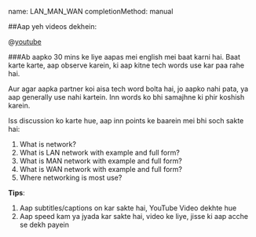 name: LAN_MAN_WAN
completionMethod: manual

##Aap yeh videos dekhein:


@[youtube](nMYapL6RQzU)


###Ab aapko 30 mins ke liye aapas mei english mei baat karni hai.
Baat karte karte, aap observe karein, ki aap kitne tech words use kar paa rahe hai.

Aur agar aapka partner koi aisa tech word bolta hai, jo aapko nahi pata, ya aap generally use nahi kartein. Inn words ko bhi samajhne ki phir koshish karein.

Iss discussion ko karte hue, aap inn points ke baarein mei bhi soch sakte hai:

1. What is network?
2. What is LAN network with example and full form?
3. What is MAN network with example and full form?
4. What is WAN network with example and full form?
5. Where networking is most use?

**Tips**:
1.  Aap subtitles/captions on kar sakte hai, YouTube Video dekhte hue 
2.  Aap speed kam ya jyada kar sakte hai, video ke liye, jisse ki aap acche se dekh payein



